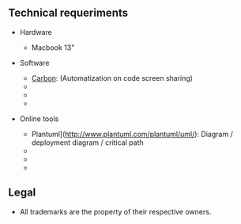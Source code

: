 ## Technical requeriments ##

* Hardware
     - Macbook 13"
     
* Software
     - [Carbon](https://carbon.now.sh/): (Automatization on code screen sharing)
     - 
     - 
     - 
* Online tools
     - Plantuml](http://www.plantuml.com/plantuml/uml/):  Diagram / deployment diagram / critical path
     - 
     - 
     - 
     
## Legal ##

* All trademarks are the property of their respective owners.